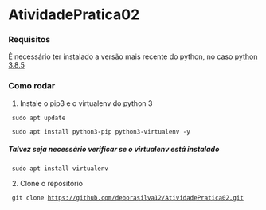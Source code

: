 # AtividadePratica02

<h3>Requisitos</h1>
É necessário ter instalado a versão mais recente do python, no caso <a href="https://www.python.org/downloads/release/python-385/">python 3.8.5 </a>

<h3>Como rodar</h3>

1) Instale o pip3 e o virtualenv do python 3

<code> sudo apt update </code>
<p><code> sudo apt install python3-pip python3-virtualenv -y </code>
  
<p><h5> Talvez seja necessário verificar se o virtualenv está instalado </p></h5>
<code> sudo apt install virtualenv </code>
<p>

2) Clone o repositório </p>

<code> git clone https://github.com/deborasilva12/AtividadePratica02.git </code>
<p>
